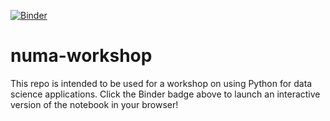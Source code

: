 [![Binder](https://mybinder.org/badge_logo.svg)](https://mybinder.org/v2/gh/williehank/numa-workshop/main?filepath=notebook.ipynb)

# numa-workshop

This repo is intended to be used for a workshop on using Python for data science applications. Click the Binder badge above to launch an interactive version of the notebook in your browser!
